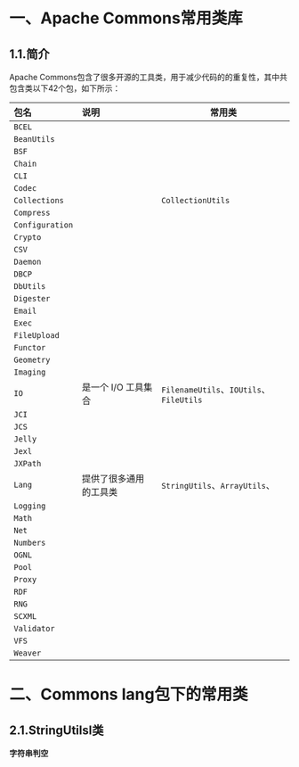 # 一、Apache Commons常用类库

## 1.1.简介

Apache Commons包含了很多开源的工具类，用于减少代码的的重复性，其中共包含类以下42个包，如下所示：

| 包名            | 说明                   | 常用类                                  |
| :-------------- | :--------------------- | --------------------------------------- |
| `BCEL`          |                        |                                         |
| `BeanUtils`     |                        |                                         |
| `BSF`           |                        |                                         |
| `Chain`         |                        |                                         |
| `CLI`           |                        |                                         |
| `Codec`         |                        |                                         |
| `Collections`   |                        | `CollectionUtils`                       |
| `Compress`      |                        |                                         |
| `Configuration` |                        |                                         |
| `Crypto`        |                        |                                         |
| `CSV`           |                        |                                         |
| `Daemon`        |                        |                                         |
| `DBCP`          |                        |                                         |
| `DbUtils`       |                        |                                         |
| `Digester`      |                        |                                         |
| `Email`         |                        |                                         |
| `Exec`          |                        |                                         |
| `FileUpload`    |                        |                                         |
| `Functor`       |                        |                                         |
| `Geometry`      |                        |                                         |
| `Imaging`       |                        |                                         |
| `IO`            | 是一个 I/O 工具集合    | `FilenameUtils`、`IOUtils`、`FileUtils` |
| `JCI`           |                        |                                         |
| `JCS`           |                        |                                         |
| `Jelly`         |                        |                                         |
| `Jexl`          |                        |                                         |
| `JXPath`        |                        |                                         |
| `Lang`          | 提供了很多通用的工具类 | `StringUtils`、`ArrayUtils`、           |
| `Logging`       |                        |                                         |
| `Math`          |                        |                                         |
| `Net`           |                        |                                         |
| `Numbers`       |                        |                                         |
| `OGNL`          |                        |                                         |
| `Pool`          |                        |                                         |
| `Proxy`         |                        |                                         |
| `RDF`           |                        |                                         |
| `RNG`           |                        |                                         |
| `SCXML`         |                        |                                         |
| `Validator`     |                        |                                         |
| `VFS`           |                        |                                         |
| `Weaver`        |                        |                                         |



# 二、Commons lang包下的常用类

## 2.1.StringUtilsl类

**字符串判空**


